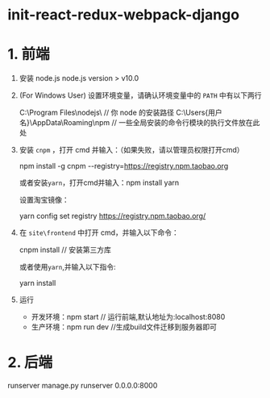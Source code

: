 # init-react-redux-webpack-django
# 1. 前端

1. 安装 node.js
    node.js version > v10.0

2. (For Windows User) 设置环境变量，请确认环境变量中的 `PATH` 中有以下两行

    C:\Program Files\nodejs\  // 你 node 的安装路径
    C:\Users\{用户名}\AppData\Roaming\npm  // 一些全局安装的命令行模块的执行文件放在此处

3. 安装 `cnpm` ，打开 cmd 并输入：（如果失败，请以管理员权限打开cmd）

    npm install -g cnpm --registry=https://registry.npm.taobao.org

    或者安装`yarn`，打开cmd并输入：npm install yarn

    设置淘宝镜像：

    yarn config set registry https://registry.npm.taobao.org/

4. 在 `site\frontend` 中打开 cmd，并输入以下命令：

   cnpm install  // 安装第三方库

   或者使用`yarn`,并输入以下指令:

   yarn install

5. 运行

   - 开发环境：npm start  // 运行前端,默认地址为:localhost:8080
   - 生产环境：npm run dev //生成build文件迁移到服务器即可



# 2. 后端

runserver manage.py runserver 0.0.0.0:8000

